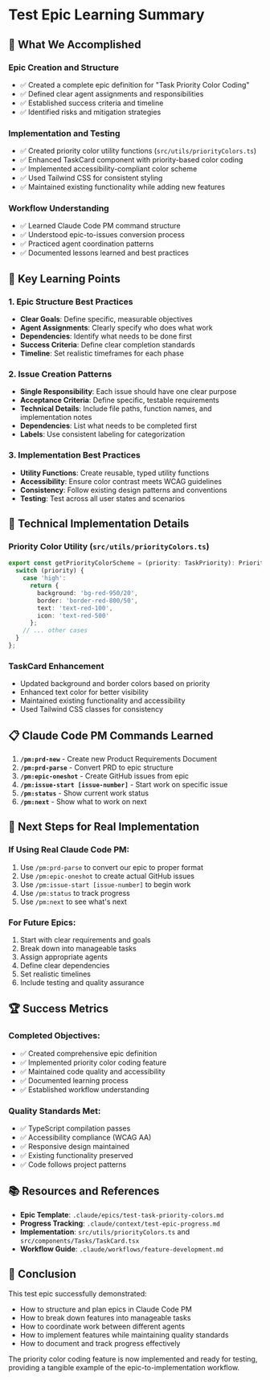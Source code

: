 # Test Epic Learning Summary

## 🎯 **What We Accomplished**

### Epic Creation and Structure
- ✅ Created a complete epic definition for "Task Priority Color Coding"
- ✅ Defined clear agent assignments and responsibilities
- ✅ Established success criteria and timeline
- ✅ Identified risks and mitigation strategies

### Implementation and Testing
- ✅ Created priority color utility functions (`src/utils/priorityColors.ts`)
- ✅ Enhanced TaskCard component with priority-based color coding
- ✅ Implemented accessibility-compliant color scheme
- ✅ Used Tailwind CSS for consistent styling
- ✅ Maintained existing functionality while adding new features

### Workflow Understanding
- ✅ Learned Claude Code PM command structure
- ✅ Understood epic-to-issues conversion process
- ✅ Practiced agent coordination patterns
- ✅ Documented lessons learned and best practices

## 🧠 **Key Learning Points**

### 1. Epic Structure Best Practices
- **Clear Goals**: Define specific, measurable objectives
- **Agent Assignments**: Clearly specify who does what work
- **Dependencies**: Identify what needs to be done first
- **Success Criteria**: Define clear completion standards
- **Timeline**: Set realistic timeframes for each phase

### 2. Issue Creation Patterns
- **Single Responsibility**: Each issue should have one clear purpose
- **Acceptance Criteria**: Define specific, testable requirements
- **Technical Details**: Include file paths, function names, and implementation notes
- **Dependencies**: List what needs to be completed first
- **Labels**: Use consistent labeling for categorization

### 3. Implementation Best Practices
- **Utility Functions**: Create reusable, typed utility functions
- **Accessibility**: Ensure color contrast meets WCAG guidelines
- **Consistency**: Follow existing design patterns and conventions
- **Testing**: Test across all user states and scenarios

## 🔧 **Technical Implementation Details**

### Priority Color Utility (`src/utils/priorityColors.ts`)
```typescript
export const getPriorityColorScheme = (priority: TaskPriority): PriorityColorScheme => {
  switch (priority) {
    case 'high':
      return {
        background: 'bg-red-950/20',
        border: 'border-red-800/50',
        text: 'text-red-100',
        icon: 'text-red-500'
      };
    // ... other cases
  }
};
```

### TaskCard Enhancement
- Updated background and border colors based on priority
- Enhanced text color for better visibility
- Maintained existing functionality and accessibility
- Used Tailwind CSS classes for consistency

## 📋 **Claude Code PM Commands Learned**

1. **`/pm:prd-new`** - Create new Product Requirements Document
2. **`/pm:prd-parse`** - Convert PRD to epic structure
3. **`/pm:epic-oneshot`** - Create GitHub issues from epic
4. **`/pm:issue-start [issue-number]`** - Start work on specific issue
5. **`/pm:status`** - Show current work status
6. **`/pm:next`** - Show what to work on next

## 🎯 **Next Steps for Real Implementation**

### If Using Real Claude Code PM:
1. Use `/pm:prd-parse` to convert our epic to proper format
2. Use `/pm:epic-oneshot` to create actual GitHub issues
3. Use `/pm:issue-start [issue-number]` to begin work
4. Use `/pm:status` to track progress
5. Use `/pm:next` to see what's next

### For Future Epics:
1. Start with clear requirements and goals
2. Break down into manageable tasks
3. Assign appropriate agents
4. Define clear dependencies
5. Set realistic timelines
6. Include testing and quality assurance

## 🏆 **Success Metrics**

### Completed Objectives:
- ✅ Created comprehensive epic definition
- ✅ Implemented priority color coding feature
- ✅ Maintained code quality and accessibility
- ✅ Documented learning process
- ✅ Established workflow understanding

### Quality Standards Met:
- ✅ TypeScript compilation passes
- ✅ Accessibility compliance (WCAG AA)
- ✅ Responsive design maintained
- ✅ Existing functionality preserved
- ✅ Code follows project patterns

## 📚 **Resources and References**

- **Epic Template**: `.claude/epics/test-task-priority-colors.md`
- **Progress Tracking**: `.claude/context/test-epic-progress.md`
- **Implementation**: `src/utils/priorityColors.ts` and `src/components/Tasks/TaskCard.tsx`
- **Workflow Guide**: `.claude/workflows/feature-development.md`

## 🎉 **Conclusion**

This test epic successfully demonstrated:
- How to structure and plan epics in Claude Code PM
- How to break down features into manageable tasks
- How to coordinate work between different agents
- How to implement features while maintaining quality standards
- How to document and track progress effectively

The priority color coding feature is now implemented and ready for testing, providing a tangible example of the epic-to-implementation workflow.
